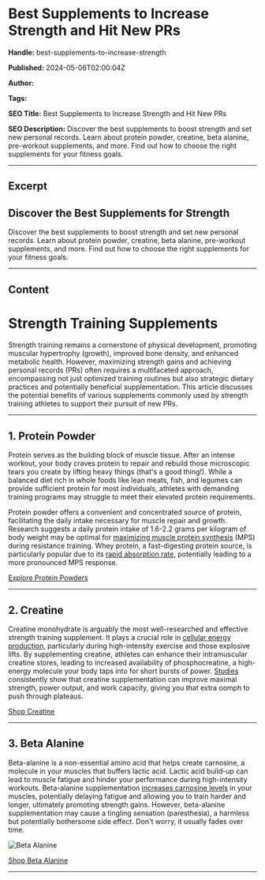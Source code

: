# Best Supplements to Increase Strength and Hit New PRs

**Handle:** best-supplements-to-increase-strength

**Published:** 2024-05-06T02:00:04Z

**Author:**  

**Tags:** 

**SEO Title:** Best Supplements to Increase Strength and Hit New PRs

**SEO Description:** Discover the best supplements to boost strength and set new personal records. Learn about protein powder, creatine, beta alanine, pre-workout supplements, and more. Find out how to choose the right supplements for your fitness goals.

---

## Excerpt

## Discover the Best Supplements for Strength

Discover the best supplements to boost strength and set new personal records. Learn about protein powder, creatine, beta alanine, pre-workout supplements, and more. Find out how to choose the right supplements for your fitness goals.

---

## Content

# Strength Training Supplements

Strength training remains a cornerstone of physical development, promoting muscular hypertrophy (growth), improved bone density, and enhanced metabolic health. However, maximizing strength gains and achieving personal records (PRs) often requires a multifaceted approach, encompassing not just optimized training routines but also strategic dietary practices and potentially beneficial supplementation. This article discusses the potential benefits of various supplements commonly used by strength training athletes to support their pursuit of new PRs.

---

## 1. Protein Powder

Protein serves as the building block of muscle tissue. After an intense workout, your body craves protein to repair and rebuild those microscopic tears you create by lifting heavy things (that's a good thing!). While a balanced diet rich in whole foods like lean meats, fish, and legumes can provide sufficient protein for most individuals, athletes with demanding training programs may struggle to meet their elevated protein requirements.

Protein powder offers a convenient and concentrated source of protein, facilitating the daily intake necessary for muscle repair and growth. Research suggests a daily protein intake of 1.6-2.2 grams per kilogram of body weight may be optimal for [maximizing muscle protein synthesis](https://www.ncbi.nlm.nih.gov/pmc/articles/PMC6566799/) (MPS) during resistance training. Whey protein, a fast-digesting protein source, is particularly popular due to its [rapid absorption rate](https://www.ncbi.nlm.nih.gov/pmc/articles/PMC3289515/), potentially leading to a more pronounced MPS response.

[Explore Protein Powders](https://www.vpa.com.au/collections/protein-powder)

---

## 2. Creatine

Creatine monohydrate is arguably the most well-researched and effective strength training supplement. It plays a crucial role in [cellular energy production](https://pubmed.ncbi.nlm.nih.gov/34199588/), particularly during high-intensity exercise and those explosive lifts. By supplementing creatine, athletes can enhance their intramuscular creatine stores, leading to increased availability of phosphocreatine, a high-energy molecule your body taps into for short bursts of power. [Studies](https://www.insideoutsidespa.com/archive/Creatine_Watson.pdf) consistently show that creatine supplementation can improve maximal strength, power output, and work capacity, giving you that extra oomph to push through plateaus.

[Shop Creatine](https://www.vpa.com.au/products/creatine-monohydrate)

---

## 3. Beta Alanine

Beta-alanine is a non-essential amino acid that helps create carnosine, a molecule in your muscles that buffers lactic acid. Lactic acid build-up can lead to muscle fatigue and hinder your performance during high-intensity workouts. Beta-alanine supplementation [increases carnosine levels](https://www.ncbi.nlm.nih.gov/pmc/articles/PMC3374095/) in your muscles, potentially delaying fatigue and allowing you to train harder and longer, ultimately promoting strength gains. However, beta-alanine supplementation may cause a tingling sensation (paresthesia), a harmless but potentially bothersome side effect. Don't worry, it usually fades over time.

![Beta Alanine](https://i.shgcdn.com/f1439fba-1aa5-4950-bbe1-cc37c1ca466c/-/format/auto/-/preview/3000x3000/-/quality/lighter/)

[Shop Beta Alanine](#)

---

